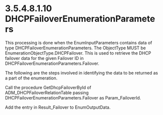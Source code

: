 <html dir="LTR" xmlns:mshelp="http://msdn.microsoft.com/mshelp" xmlns:ddue="http://ddue.schemas.microsoft.com/authoring/2003/5" xmlns:xlink="http://www.w3.org/1999/xlink" xmlns:tool="http://www.microsoft.com/tooltip">
 <body>
 <div id="header">
 <h1 class="heading">3.5.4.8.1.10 DHCPFailoverEnumerationParameters</h1>
 </div>
 <div id="mainSection">
 <div id="mainBody">
 <div id="allHistory" class="saveHistory"></div>
 <div id="sectionSection0" class="section" name="collapseableSection">
 

<p>This processing is done when the EnumInputParameters
contains data of type DHCPFailoverEnumerationParameters. The ObjectType MUST be
EnumerationObjectType.DHCPFailover. This is used to retrieve the DHCP failover
data for the given Failover ID in DHCPFailoverEnumerationParameters.Failover.</p>

<p>The following are the steps involved in identifying the data
to be returned as a part of the enumeration.</p>

<p>Call the procedure GetDhcpFailoverById of
ADM_DHCPFailoverRelationTable passing
DHCPFailoverEnumerationParameters.Failover as Param_FailoverId.</p>

<p>Add the entry in Result_Failover to EnumOutputData.</p>


 </div>
 </div>
 </div>
 </body>
</html>